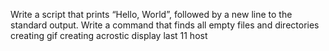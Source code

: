 Write a script that prints “Hello, World”, followed by a new line to the standard output.
Write a command that finds all empty files and directories
creating gif
creating acrostic
display last 11 host
